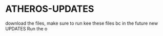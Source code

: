 # ATHEROS-UPDATES
download the files, make sure to run kee these files bc in the future new  UPDATES 
Run the o
